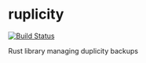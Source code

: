 # ruplicity
[![Build Status](https://travis-ci.org/mbrt/ruplicity.svg?branch=master)](https://travis-ci.org/mbrt/ruplicity)

Rust library managing duplicity backups
